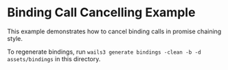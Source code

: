 # Binding Call Cancelling Example

This example demonstrates how to cancel binding calls in promise chaining style.

To regenerate bindings, run `wails3 generate bindings -clean -b -d assets/bindings` in this directory.

